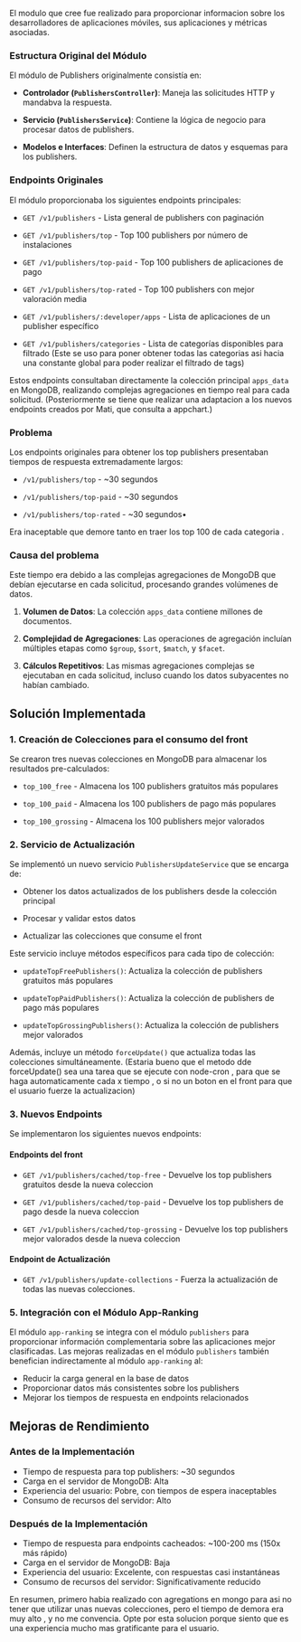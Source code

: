 El modulo que cree fue realizado para proporcionar informacion sobre los desarrolladores de aplicaciones móviles, sus aplicaciones y métricas asociadas.

### Estructura Original del Módulo

El módulo de Publishers originalmente consistía en:

- **Controlador (`PublishersController`)**: Maneja las solicitudes HTTP y mandabva la respuesta.

- **Servicio (`PublishersService`)**: Contiene la lógica de negocio para   procesar datos de publishers.

- **Modelos e Interfaces**: Definen la estructura de datos y esquemas para los publishers.

### Endpoints Originales

El módulo proporcionaba los siguientes endpoints principales:

- `GET /v1/publishers` - Lista general de publishers con paginación

- `GET /v1/publishers/top` - Top 100 publishers por número de instalaciones

- `GET /v1/publishers/top-paid` - Top 100 publishers de aplicaciones de pago

- `GET /v1/publishers/top-rated` - Top 100 publishers con mejor valoración media

- `GET /v1/publishers/:developer/apps` - Lista de aplicaciones de un publisher específico

- `GET /v1/publishers/categories` - Lista de categorías disponibles para filtrado (Este se uso para poner obtener todas las categorias asi hacia una constante global para poder realizar el filtrado de tags)

Estos endpoints consultaban directamente la colección principal `apps_data` en MongoDB, realizando complejas agregaciones en tiempo real para cada solicitud.
(Posteriormente se tiene que realizar una adaptacion a los nuevos endpoints creados por Mati, que consulta a appchart.)

### Problema

Los endpoints originales para obtener los top publishers presentaban tiempos de respuesta extremadamente largos:

- `/v1/publishers/top` - ~30 segundos

- `/v1/publishers/top-paid` - ~30 segundos

- `/v1/publishers/top-rated` - ~30 segundos•

Era inaceptable que demore tanto en traer los top 100 de cada categoria .


### Causa del problema

  
Este tiempo era debido a las complejas agregaciones de MongoDB que debían ejecutarse en cada solicitud, procesando grandes volúmenes de datos.

1. **Volumen de Datos**: La colección `apps_data` contiene millones de documentos.

2. **Complejidad de Agregaciones**: Las operaciones de agregación incluían múltiples etapas como `$group`, `$sort`, `$match`, y `$facet`.

3. **Cálculos Repetitivos**: Las mismas agregaciones complejas se ejecutaban en cada solicitud, incluso cuando los datos subyacentes no habían cambiado.

## Solución Implementada

### 1. Creación de Colecciones para el consumo del front


Se crearon tres nuevas colecciones en MongoDB para almacenar los resultados pre-calculados:  

- `top_100_free` - Almacena los 100 publishers gratuitos más populares

- `top_100_paid` - Almacena los 100 publishers de pago más populares

- `top_100_grossing` - Almacena los 100 publishers mejor valorados

  

### 2. Servicio de Actualización

Se implementó un nuevo servicio `PublishersUpdateService` que se encarga de:
  
- Obtener los datos actualizados de los publishers desde la colección principal

- Procesar y validar estos datos

- Actualizar las colecciones que consume el front  

Este servicio incluye métodos específicos para cada tipo de colección:

- `updateTopFreePublishers()`: Actualiza la colección de publishers gratuitos más populares

- `updateTopPaidPublishers()`: Actualiza la colección de publishers de pago más populares

- `updateTopGrossingPublishers()`: Actualiza la colección de publishers mejor valorados

  
Además, incluye un método `forceUpdate()` que actualiza todas las colecciones simultáneamente.
(Estaria bueno que el metodo dde forceUpdate() sea una tarea que se ejecute con node-cron , para que se haga automaticamente cada x tiempo , o si no un boton en el front para que el usuario fuerze la actualizacion)

### 3. Nuevos Endpoints

Se implementaron los siguientes nuevos endpoints:
#### Endpoints del front

- `GET /v1/publishers/cached/top-free` - Devuelve los top publishers gratuitos desde la nueva coleccion

- `GET /v1/publishers/cached/top-paid` - Devuelve los top publishers de pago desde la nueva coleccion

- `GET /v1/publishers/cached/top-grossing` - Devuelve los top publishers mejor valorados desde la nueva coleccion
#### Endpoint de Actualización

- `GET /v1/publishers/update-collections` - Fuerza la actualización de todas las nuevas colecciones.

### 5. Integración con el Módulo App-Ranking

El módulo `app-ranking` se integra con el módulo `publishers` para proporcionar información complementaria sobre las aplicaciones mejor clasificadas. Las mejoras realizadas en el módulo `publishers` también benefician indirectamente al módulo `app-ranking` al:

- Reducir la carga general en la base de datos
- Proporcionar datos más consistentes sobre los publishers
- Mejorar los tiempos de respuesta en endpoints relacionados


## Mejoras de Rendimiento

### Antes de la Implementación
- Tiempo de respuesta para top publishers: ~30 segundos
- Carga en el servidor de MongoDB: Alta
- Experiencia del usuario: Pobre, con tiempos de espera inaceptables
- Consumo de recursos del servidor: Alto
  
### Después de la Implementación
- Tiempo de respuesta para endpoints cacheados: ~100-200 ms (150x más rápido)
- Carga en el servidor de MongoDB: Baja
- Experiencia del usuario: Excelente, con respuestas casi instantáneas
- Consumo de recursos del servidor: Significativamente reducido


En resumen, primero habia realizado con agregations en mongo para asi no tener que utilizar unas nuevas colecciones, pero el tiempo de demora era muy alto , y no me convencia.
Opte por esta solucion porque siento que es una experiencia mucho mas gratificante para el usuario.


